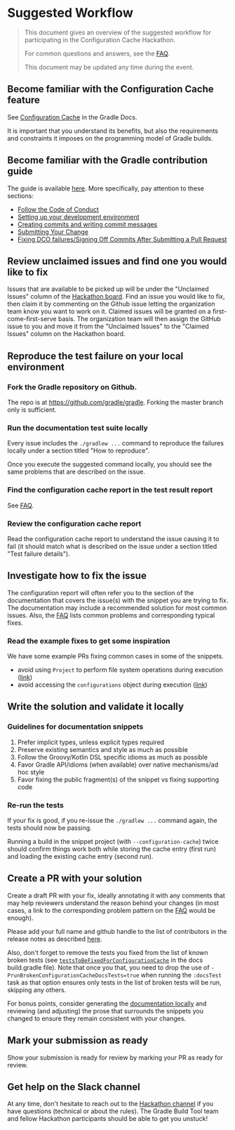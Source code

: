 # Suggested Workflow

> This document gives an overview of the suggested workflow for participating in the Configuration Cache Hackathon.
>
> For common questions and answers, see the [FAQ](faq.md).
>
> This document may be updated any time during the event.

## Become familiar with the Configuration Cache feature

See [Configuration Cache](https://docs.gradle.org/nightly/userguide/configuration_cache.html#config_cache) in the Gradle Docs.

It is important that you understand its benefits, but also the requirements and constraints it imposes on the programming model of Gradle builds.

## Become familiar with the Gradle contribution guide

The guide is available [here](https://github.com/gradle/gradle/blob/master/CONTRIBUTING.md). More specifically, pay attention to these sections:
* [Follow the Code of Conduct](https://github.com/gradle/gradle/blob/master/CONTRIBUTING.md#follow-the-code-of-conduct)
* [Setting up your development environment](https://github.com/gradle/gradle/blob/master/CONTRIBUTING.md#setting-up-your-development-environment)
* [Creating commits and writing commit messages](https://github.com/gradle/gradle/blob/master/CONTRIBUTING.md#creating-commits-and-writing-commit-messages)
* [Submitting Your Change](https://github.com/gradle/gradle/blob/master/CONTRIBUTING.md#submitting-your-change)
* [Fixing DCO failures/Signing Off Commits After Submitting a Pull Request](https://github.com/gradle/gradle/blob/master/CONTRIBUTING.md#fixing-dco-failuressigning-off-commits-after-submitting-a-pull-request)

## Review unclaimed issues and find one you would like to fix

Issues that are available to be picked up will be under the "Unclaimed Issues" column of the [Hackathon board](https://github.com/orgs/gradle/projects/43/). Find an issue you would like to fix, then claim it by commenting on the Github issue letting the organization team know you want to work on it. Claimed issues will be granted on a first-come-first-serve basis. The organization team will then assign the GitHub issue to you and move it from the "Unclaimed Issues" to the "Claimed Issues" column on the Hackathon board.

## Reproduce the test failure on your local environment

### Fork the Gradle repository on Github.

The repo is at https://github.com/gradle/gradle. Forking the master branch only is sufficient.

### Run the documentation test suite locally

Every issue includes the `./gradlew ...` command to reproduce the failures locally under a section titled "How to reproduce".  

Once you execute the suggested command locally, you should see the same problems that are described on the issue. 

### Find the configuration cache report in the test result report

See [FAQ](faq.md#where-do-i-find-the-configuration-cache-report).

### Review the configuration cache report

Read the configuration cache report to understand the issue causing it to fail (it should match what is described on the issue under a section titled "Test failure details").
 
## Investigate how to fix the issue

The configuration report will often refer you to the section of the documentation that covers the issue(s) with the snippet you are trying to fix. The documentation may include a recommended solution for most common issues. Also, the [FAQ](faq.md) lists common problems and corresponding typical fixes.

### Read the example fixes to get some inspiration

We have some example PRs fixing common cases in some of the snippets. 

* avoid using `Project` to perform file system operations during execution ([link](https://github.com/gradle/gradle/pull/21555/files#r948986470))
* avoid accessing the `configurations` object during execution ([link](https://github.com/gradle/gradle/pull/21555/files#r948983984))

## Write the solution and validate it locally

### Guidelines for documentation snippets 

1. Prefer implicit types, unless explicit types required
1. Preserve existing semantics and style as much as possible
1. Follow the Groovy/Kotlin DSL specific idioms as much as possible
1. Favor Gradle API/idioms (when available) over native mechanisms/ad hoc style
1. Favor fixing the public fragment(s) of the snippet vs fixing supporting code

### Re-run the tests

If your fix is good, if you re-issue the `./gradlew ...` command again, the tests should now be passing.

Running a build in the snippet project (with `--configuration-cache`) twice should confirm things work both while storing the cache entry (first run) and loading the existing cache entry (second run).

## Create a PR with your solution

Create a draft PR with your fix, ideally annotating it with any comments that may help reviewers understand the reason behind your changes (in most cases, a link to the corresponding problem pattern on the [FAQ](faq.md) would be enough).

Please add your full name and github handle to the list of contributors in the release notes as described [here](https://github.com/gradle/gradle/blob/master/subprojects/docs/src/docs/release/notes.md?plain=1#L6).

Also, don't forget to remove the tests you fixed from the list of known broken tests (see [`testsToBeFixedForConfigurationCache`](https://github.com/gradle/gradle/blob/8dc15820bb8471dac12555738ca31d238314b451/subprojects/docs/build.gradle#L753) in the docs build.gradle file). Note that once you that, you need to drop the use of  `-PrunBrokenConfigurationCacheDocsTests=true` when running the `:docsTest` task as that option ensures only tests in the list of broken tests will be run, skipping any others.

For bonus points, consider generating the [documentation locally](faq.md#how-to-build-the-docs-locally-so-i-can-find-and-fix-consistency-issues-with-the-prose) and reviewing (and adjusting) the prose that surrounds the snippets you changed to ensure they remain consistent with your changes.

##  Mark your submission as ready

Show your submission is ready for review by marking your PR as ready for review.

## Get help on the Slack channel

At any time, don't hesitate to reach out to the [Hackathon channel](https://app.slack.com/client/TA7ULVA9K/C013WEPGQF9) if you have questions (technical or about the rules). The Gradle Build Tool team and fellow Hackathon participants should be able to get you unstuck!
